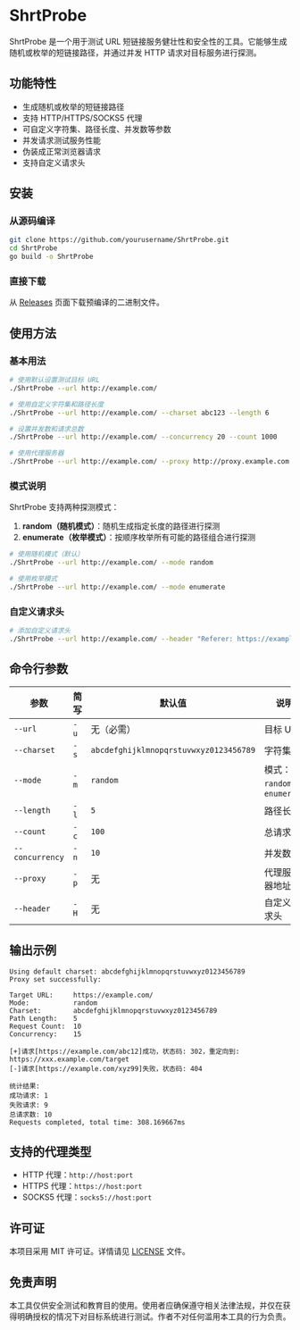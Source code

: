 # ShrtProbe

ShrtProbe 是一个用于测试 URL 短链接服务健壮性和安全性的工具。它能够生成随机或枚举的短链接路径，并通过并发 HTTP 请求对目标服务进行探测。

## 功能特性

- 生成随机或枚举的短链接路径
- 支持 HTTP/HTTPS/SOCKS5 代理
- 可自定义字符集、路径长度、并发数等参数
- 并发请求测试服务性能
- 伪装成正常浏览器请求
- 支持自定义请求头

## 安装

### 从源码编译

```bash
git clone https://github.com/yourusername/ShrtProbe.git
cd ShrtProbe
go build -o ShrtProbe
```


### 直接下载

从 [Releases](https://github.com/yourusername/ShrtProbe/releases) 页面下载预编译的二进制文件。

## 使用方法

### 基本用法

```bash
# 使用默认设置测试目标 URL
./ShrtProbe --url http://example.com/

# 使用自定义字符集和路径长度
./ShrtProbe --url http://example.com/ --charset abc123 --length 6

# 设置并发数和请求总数
./ShrtProbe --url http://example.com/ --concurrency 20 --count 1000

# 使用代理服务器
./ShrtProbe --url http://example.com/ --proxy http://proxy.example.com:8080
```


### 模式说明

ShrtProbe 支持两种探测模式：

1. **random（随机模式）**：随机生成指定长度的路径进行探测
2. **enumerate（枚举模式）**：按顺序枚举所有可能的路径组合进行探测

```bash
# 使用随机模式（默认）
./ShrtProbe --url http://example.com/ --mode random

# 使用枚举模式
./ShrtProbe --url http://example.com/ --mode enumerate
```


### 自定义请求头

```bash
# 添加自定义请求头
./ShrtProbe --url http://example.com/ --header "Referer: https://example.com/" --header "Cookie: sessionid=abc123"
```


## 命令行参数

| 参数 | 简写 | 默认值 | 说明 |
|------|------|--------|------|
| `--url` | `-u` | 无（必需） | 目标 URL |
| `--charset` | `-s` | `abcdefghijklmnopqrstuvwxyz0123456789` | 字符集 |
| `--mode` | `-m` | `random` | 模式：`random` 或 `enumerate` |
| `--length` | `-l` | `5` | 路径长度 |
| `--count` | `-c` | `100` | 总请求数 |
| `--concurrency` | `-n` | `10` | 并发数 |
| `--proxy` | `-p` | 无 | 代理服务器地址 |
| `--header` | `-H` | 无 | 自定义请求头 |

## 输出示例

```
Using default charset: abcdefghijklmnopqrstuvwxyz0123456789
Proxy set successfully: 

Target URL:     https://example.com/
Mode:           random
Charset:        abcdefghijklmnopqrstuvwxyz0123456789
Path Length:    5
Request Count:  10
Concurrency:    15

[+]请求[https://example.com/abc12]成功，状态码: 302，重定向到: https://xxx.example.com/target
[-]请求[https://example.com/xyz99]失败，状态码: 404

统计结果:
成功请求: 1
失败请求: 9
总请求数: 10
Requests completed, total time: 308.169667ms
```


## 支持的代理类型

- HTTP 代理：`http://host:port`
- HTTPS 代理：`https://host:port`
- SOCKS5 代理：`socks5://host:port`

## 许可证

本项目采用 MIT 许可证。详情请见 [LICENSE](LICENSE) 文件。

## 免责声明

本工具仅供安全测试和教育目的使用。使用者应确保遵守相关法律法规，并仅在获得明确授权的情况下对目标系统进行测试。作者不对任何滥用本工具的行为负责。